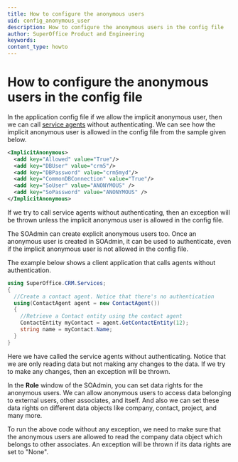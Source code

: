 ```yaml
---
title: How to configure the anonymous users
uid: config_anonymous_user
description: How to configure the anonymous users in the config file
author: SuperOffice Product and Engineering
keywords:
content_type: howto
---
```


# How to configure the anonymous users in the config file

In the application config file if we allow the implicit anonymous user, then we can call [service agents][1] without authenticating. We can see how the implicit anonymous user is allowed in the config file from the sample given below.

```XML
<ImplicitAnonymous>
  <add key="Allowed" value="True"/>
  <add key="DBUser" value="crm5"/>
  <add key="DBPassword" value="crm5myd"/>
  <add key="CommonDBConnection" value="True"/>
  <add key="SoUser" value="ANONYMOUS" />
  <add key="SoPassword" value="ANONYMOUS" />
</ImplicitAnonymous>
```

If we try to call service agents without authenticating, then an exception will be thrown unless the implicit anonymous user is allowed in the config file.

The SOAdmin can create explicit anonymous users too. Once an anonymous user is created in SOAdmin, it can be used to authenticate, even if the implicit anonymous user is not allowed in the config file.

The example below shows a client application that calls agents without authentication.

```csharp
using SuperOffice.CRM.Services;
{
  //Create a contact agent. Notice that there's no authentication
  using(ContactAgent agent = new ContactAgent())
  {
    //Retrieve a Contact entity using the contact agent
    ContactEntity myContact = agent.GetContactEntity(12);
    string name = myContact.Name;
  }
}
```

Here we have called the service agents without authenticating. Notice that we are only reading data but not making any changes to the data. If we try to make any changes, then an exception will be thrown.

In the **Role** window of the SOAdmin, you can set data rights for the anonymous users. We can allow anonymous users to access data belonging to external users, other associates, and itself. And also we can set these data rights on different data objects like company, contact, project, and many more.

To run the above code without any exception, we need to make sure that the anonymous users are allowed to read the company data object which belongs to other associates. An exception will be thrown if its data rights are set to "None".

<!-- Referenced links -->
[1]: ../../web-services/index.md
